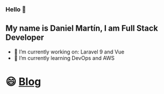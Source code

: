 ### Hello 👋
## My name is Daniel Martín, I am Full Stack Developer
- 🔭 I’m currently working on: Laravel 9 and Vue
- 🌱 I’m currently learning DevOps and AWS

# 😄 [Blog](https://dmartin8.github.io/)  



<!-- ![Screenshot](img/img.jpg | width=100)
![](https://github.com/dmartin8/dmartin8/blob/main/img/img.jpg | width=100)
<!--
**dmartin8/dmartin8** is a ✨ _special_ ✨ repository because its `README.md` (this file) appears on your GitHub profile.

Here are some ideas to get you started:

- 🔭 I’m currently working on ...
- 🌱 I’m currently learning ...
- 👯 I’m looking to collaborate on ...
- 🤔 I’m looking for help with ...
- 💬 Ask me about ...
- 📫 How to reach me: ...
- 😄 Pronouns: ...
- ⚡ Fun fact: ...
-->
